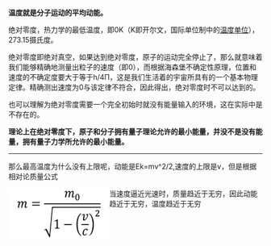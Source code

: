**温度就是分子运动的平均动能。**

绝对零度，热力学的最低温度，即0K（K即开尔文，国际单位制中的[温度单位](https://baike.baidu.com/item/温度单位/9460959)），273.15摄氏度。

绝对零度即绝对真空，如果达到绝对零度，原子的运动完全停止了，那么就意味着我们能够精确地测量出粒子的速度（即0），而根据海森堡不确定性原理，位置和速度的不确定度要大于等于h/4Π，这是我们生活着的宇宙所具有的一个基本物理定律。精确测出速度为0与该定律不符合，因此得出，绝对零度时不可以达到的。

也可以理解为绝对零度需要一个完全初始时就没有能量输入的环境，这在实际中是不存在的。

**理论上在绝对零度下，原子和分子拥有量子理论允许的最小能量，并没不是没有能量，拥有量子力学所允许的最小能量。**

---

那么最高温度为什么没有上限呢，动能是Ek=mv^2/2,速度的上限是v，但是根据相对论质量公式

<img src=  "image/timg.jpg"  width="200" height="100"  align="left"/>

当速度逼近光速时，质量趋近于无穷，因此动能趋近于无穷，温度趋近于无穷